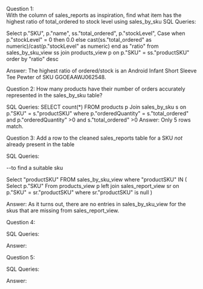 Question 1:  
With the column of sales_reports as inspiration, find what item has the highest ratio of total_ordered to stock level using sales_by_sku
SQL Queries:

Select p."SKU", 
	p."name",
	ss."total_ordered", 
	p."stockLevel", 
	Case
	when p."stockLevel" = 0 then 0.0
	else cast(ss."total_ordered" as  numeric)/cast(p."stockLevel" as numeric) 
	end as "ratio"
from sales_by_sku_view ss
join products_view p
on p."SKU" = ss."productSKU"
order by "ratio" desc

Answer: 
The highest ratio of ordered/stock is an Android Infant Short Sleeve Tee Pewter of SKU GGOEAAWJ062548. 


Question 2: How many products have their number of orders accurately represented in the sales_by_sku table?

SQL Queries:
SELECT count(*) 
FROM products p
Join sales_by_sku s
on p."SKU" = s."productSKU"
where p."orderedQuantity" = s."total_ordered" and
	p."orderedQuantity" >0 and
	s."total_ordered" >0
Answer: 
Only 5 rows match.


Question 3: Add a row to the cleaned sales_reports table for a SKU *not* already present in the table  

SQL Queries:

--to find a suitable sku

Select "productSKU"
FROM sales_by_sku_view
where "productSKU" IN (
    Select p."SKU"
    From products_view p
    left join sales_report_view sr
    on p."SKU" = sr."productSKU"
    where sr."productSKU" is null
)

Answer:
As it turns out, there are no entries in sales_by_sku_view
for the skus that are missing from sales_report_view.

Question 4: 

SQL Queries:

Answer:



Question 5: 

SQL Queries:

Answer:
